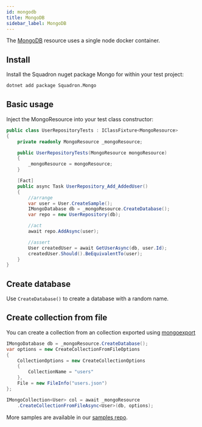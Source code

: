 ```yaml
---
id: mongodb
title: MongoDB
sidebar_label: MongoDB
---
```


The [MongoDB](https://www.mongodb.com/) resource uses a single node docker container.

## Install

Install the Squadron nuget package Mongo for within your test project:

```bash
dotnet add package Squadron.Mongo
```

## Basic usage

Inject the MongoResource into your test class constructor:

```csharp
public class UserRepositoryTests : IClassFixture<MongoResource>
{
    private readonly MongoResource _mongoResource;

    public UserRepositoryTests(MongoResource mongoResource)
    {
        _mongoResource = mongoResource;
    }

    [Fact]
    public async Task UserRepository_Add_AddedUser()
    {
        //arrange
        var user = User.CreateSample();
        IMongoDatabase db = _mongoResource.CreateDatabase();
        var repo = new UserRepository(db);

        //act
        await repo.AddAsync(user);

        //assert
        User createdUser = await GetUserAsync(db, user.Id);
        createdUser.Should().BeEquivalentTo(user);
    }
}
```

## Create database

Use `CreateDatabase()` to create a database with a random name.

## Create collection from file

You can create a collection from an collection exported using [mongoexport](https://docs.mongodb.com/manual/reference/program/mongoexport/)

```csharp
IMongoDatabase db = _mongoResource.CreateDatabase();
var options = new CreateCollectionFromFileOptions
{
    CollectionOptions = new CreateCollectionOptions
    {
        CollectionName = "users"
    },
    File = new FileInfo("users.json")
};

IMongoCollection<User> col = await _mongoResource
    .CreateCollectionFromFileAsync<User>(db, options);
```

More samples are available in our [samples repo](https://github.com/SwissLife-OSS/squadron/tree/master/src/samples/mongo).

